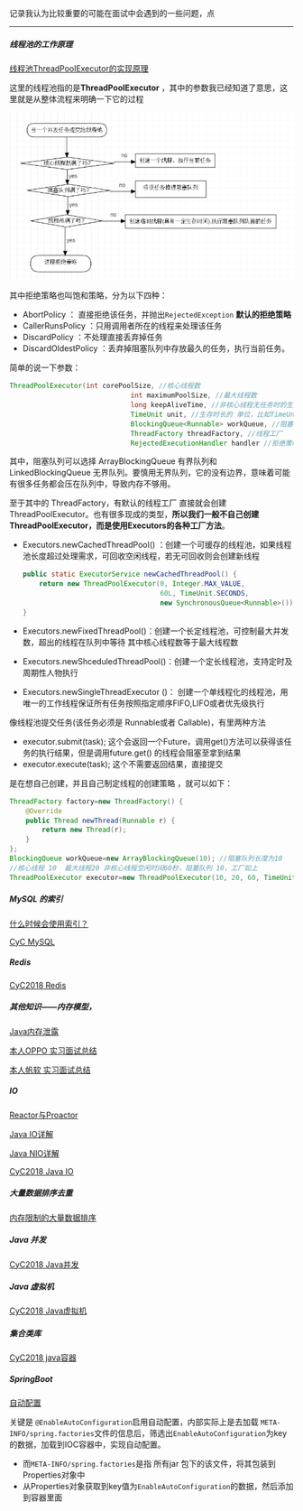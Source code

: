 记录我认为比较重要的可能在面试中会遇到的一些问题，点

---

##### 线程池的工作原理

[线程池ThreadPoolExecutor的实现原理](https://juejin.im/post/5aeec0106fb9a07ab379574f)

这里的线程池指的是**ThreadPoolExecutor** ，其中的参数我已经知道了意思，这里就是从整体流程来明确一下它的过程

<img src="https://github.com/krystalics/krystalics.github.io/blob/master/_posts/img/58.png?raw=true">

其中拒绝策略也叫饱和策略，分为以下四种：

- AbortPolicy ： 直接拒绝该任务，并抛出`RejectedException`  **默认的拒绝策略**
- CallerRunsPolicy ：只用调用者所在的线程来处理该任务
- DiscardPolicy ：不处理直接丢弃掉任务
- DiscardOldestPolicy ：丢弃掉阻塞队列中存放最久的任务，执行当前任务。

简单的说一下参数：

```java
ThreadPoolExecutor(int corePoolSize, //核心线程数
                              int maximumPoolSize, //最大线程数
                              long keepAliveTime, //非核心线程无任务时的生存时长
                              TimeUnit unit, //生存时长的 单位，比如TimeUnit.Second 秒
                              BlockingQueue<Runnable> workQueue, //阻塞队列
                              ThreadFactory threadFactory, //线程工厂
                              RejectedExecutionHandler handler //拒绝策略) 
```

其中，阻塞队列可以选择 ArrayBlockingQueue 有界队列和 LinkedBlockingQueue 无界队列。要慎用无界队列，它的没有边界，意味着可能有很多任务都会压在队列中，导致内存不够用。

至于其中的 ThreadFactory，有默认的线程工厂 直接就会创建ThreadPoolExecutor。也有很多现成的类型，**所以我们一般不自己创建ThreadPoolExecutor，而是使用Executors的各种工厂方法**。

- Executors.newCachedThreadPool() ：创建一个可缓存的线程池，如果线程池长度超过处理需求，可回收空闲线程，若无可回收则会创建新线程

  ```java
  public static ExecutorService newCachedThreadPool() {
      return new ThreadPoolExecutor(0, Integer.MAX_VALUE,
                                    60L, TimeUnit.SECONDS,
                                    new SynchronousQueue<Runnable>());
  }
  ```

- Executors.newFixedThreadPool()：创建一个长定线程池，可控制最大并发数，超出的线程在队列中等待 其中核心线程数等于最大线程数

- Executors.newShceduledThreadPool()：创建一个定长线程池，支持定时及周期性人物执行

- Executors.newSingleThreadExecutor ()： 创建一个单线程化的线程池，用唯一的工作线程保证所有任务按照指定顺序FIFO,LIFO或者优先级执行

像线程池提交任务(该任务必须是 Runnable或者 Callable)，有里两种方法

- executor.submit(task); 这个会返回一个Future，调用get()方法可以获得该任务的执行结果，但是调用future.get() 的线程会阻塞至拿到结果
- executor.execute(task); 这个不需要返回结果，直接提交



是在想自己创建，并且自己制定线程的创建策略 ，就可以如下：

```java
ThreadFactory factory=new ThreadFactory() {
    @Override
    public Thread newThread(Runnable r) {
        return new Thread(r);
    }
};
BlockingQueue workQueue=new ArrayBlockingQueue(10); //阻塞队列长度为10
//核心线程 10  最大线程20 非核心线程空闲时间60秒，阻塞队列 10，工厂如上
ThreadPoolExecutor executor=new ThreadPoolExecutor(10, 20, 60, TimeUnit.SECONDS, workQueue,factory);
```



##### MySQL 的索引

[什么时候会使用索引？](https://krystalics.github.io/2019/03/22/java%E9%9D%A2%E8%AF%95%E6%8C%87%E5%8D%97/#13%E5%85%B3%E4%BA%8E%E6%95%B0%E6%8D%AE%E5%BA%93%E7%9A%84%E7%B4%A2%E5%BC%95%E5%B0%A4%E5%85%B6%E6%98%AFmysql) 

[CyC MySQL](https://github.com/CyC2018/CS-Notes/blob/master/notes/MySQL.md) 



##### Redis

[CyC2018 Redis](https://github.com/CyC2018/CS-Notes/blob/master/notes/MySQL.md)

##### 其他知识——内存模型，

[Java内存泄露](https://krystalics.github.io/2019/04/25/Java%E5%86%85%E5%AD%98%E6%B3%84%E9%9C%B2/)

[本人OPPO 实习面试总结](https://krystalics.github.io/2019/05/10/OPPO%E9%9D%A2%E8%AF%95%E6%80%BB%E7%BB%93/) 

[本人帆软 实习面试总结](https://krystalics.github.io/2019/05/29/%E5%B8%86%E8%BD%AF%E9%9D%A2%E8%AF%95/) 

##### IO

[Reactor与Proactor](https://krystalics.github.io/2019/08/06/Reactor%E4%B8%8EProactor/) 

[Java IO详解](https://krystalics.github.io/2019/07/18/java.io%E8%AF%A6%E8%A7%A3/)

[Java NIO详解](https://krystalics.github.io/2019/07/19/java.nio%E8%AF%A6%E8%A7%A3/)

[CyC2018 Java IO](https://github.com/CyC2018/CS-Notes/blob/master/notes/Java%20IO.md)

##### 大量数据排序去重

[内存限制的大量数据排序](https://krystalics.github.io/2019/08/05/%E5%86%85%E5%AD%98%E9%99%90%E5%88%B6%E7%9A%84%E5%A4%A7%E9%87%8F%E6%95%B0%E6%8D%AE%E6%8E%92%E5%BA%8F/) 

##### Java 并发

[CyC2018 Java并发](https://github.com/CyC2018/CS-Notes/blob/master/notes/Java%20%E5%B9%B6%E5%8F%91.md)

##### Java 虚拟机 

[CyC2018 Java虚拟机](https://github.com/CyC2018/CS-Notes/blob/master/notes/Java%20%E8%99%9A%E6%8B%9F%E6%9C%BA.md)

##### 集合类库

[CyC2018 java容器](https://github.com/CyC2018/CS-Notes/blob/master/notes/Java%20%E5%AE%B9%E5%99%A8.md)

##### SpringBoot 

[自动配置](https://segmentfault.com/a/1190000018011535)

关键是 `@EnableAutoConfiguration`启用自动配置，内部实际上是去加载 `META-INFO/spring.factories`文件的信息后，筛选出`EnableAutoConfiguration`为key的数据，加载到IOC容器中，实现自动配置。

- 而`META-INFO/spring.factories`是指 所有jar 包下的该文件，将其包装到Properties对象中
- 从Properties对象获取到key值为`EnableAutoConfiguration`的数据，然后添加到容器里面